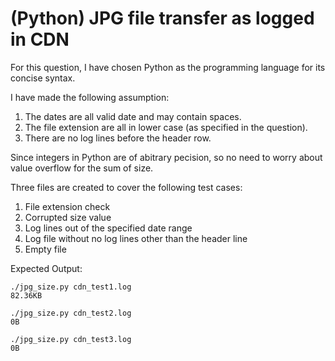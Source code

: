 # (Python) JPG file transfer as logged in CDN

For this question, I have chosen Python as the programming language for its concise syntax.

I have made the following assumption:
1. The dates are all valid date and may contain spaces.
2. The file extension are all in lower case (as specified in the question).
3. There are no log lines before the header row.

Since integers in Python are of abitrary pecision, so no need to worry about value overflow for the sum of size.

Three files are created to cover the following test cases:
1. File extension check
2. Corrupted size value
3. Log lines out of the specified date range
4. Log file without no log lines other than the header line
5. Empty file

Expected Output:
```
./jpg_size.py cdn_test1.log
82.36KB
```

```
./jpg_size.py cdn_test2.log
0B
```

```
./jpg_size.py cdn_test3.log
0B
```

